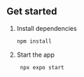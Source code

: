 ## Get started
1. Install dependencies
   ```bash
   npm install
   ```
2. Start the app
   ```bash
    npx expo start
   ```
